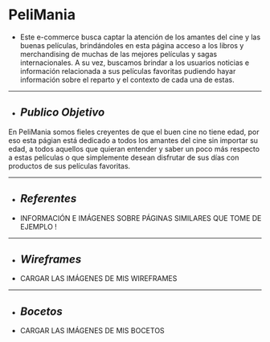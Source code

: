# PeliMania

+ Este e-commerce busca captar la atención de los amantes del cine y las buenas películas, brindándoles en esta página acceso a los libros y merchandising de muchas de las mejores películas y sagas internacionales. A su vez, buscamos brindar a los usuarios noticias e información relacionada a sus películas favoritas pudiendo hayar información sobre el reparto y el contexto de cada una de estas.
___

+ ## ___Publico Objetivo___
En PeliMania somos fieles creyentes de que el buen cine no tiene edad, por eso esta págian está dedicado a todos los amantes del cine sin importar su edad, a todos aquellos que quieran entender y saber un poco más respecto a estas películas o que simplemente desean disfrutar de sus días con productos de sus películas favoritas.
___

+ ## ___Referentes___
- INFORMACIÓN E IMÁGENES SOBRE PÁGINAS SIMILARES QUE TOME DE EJEMPLO !
___

+ ## ___Wireframes___
- CARGAR LAS IMÁGENES DE MIS WIREFRAMES
___

+ ## ___Bocetos___
- CARGAR LAS IMÁGENES DE MIS BOCETOS


